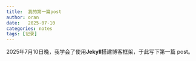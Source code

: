 ```yaml
---
title:  我的第一篇post
author: oran
date:   2025-07-10
categories: notes
tags: [记录]
---
```

2025年7月10日晚，我学会了使用**Jekyll**搭建博客框架，于此写下第一篇 post。
